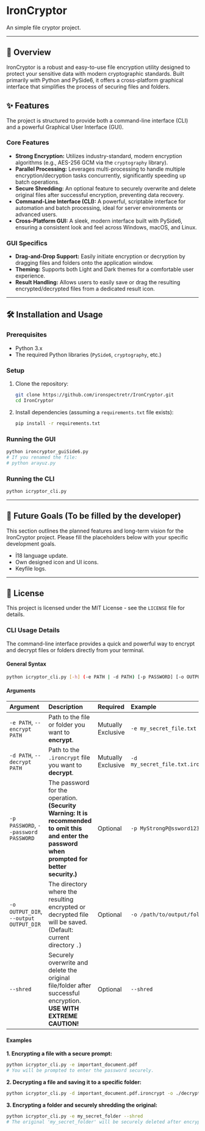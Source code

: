 # IronCryptor

An simple file cryptor project.

---

## 🚀 Overview

IronCryptor is a robust and easy-to-use file encryption utility designed to protect your sensitive data with modern cryptographic standards. Built primarily with Python and PySide6, it offers a cross-platform graphical interface that simplifies the process of securing files and folders.

## ✨ Features

The project is structured to provide both a command-line interface (CLI) and a powerful Graphical User Interface (GUI).

### Core Features
*   **Strong Encryption:** Utilizes industry-standard, modern encryption algorithms (e.g., AES-256 GCM via the `cryptography` library).
*   **Parallel Processing:** Leverages multi-processing to handle multiple encryption/decryption tasks concurrently, significantly speeding up batch operations.
*   **Secure Shredding:** An optional feature to securely overwrite and delete original files after successful encryption, preventing data recovery.
*   **Command-Line Interface (CLI):** A powerful, scriptable interface for automation and batch processing, ideal for server environments or advanced users.
*   **Cross-Platform GUI:** A sleek, modern interface built with PySide6, ensuring a consistent look and feel across Windows, macOS, and Linux.

### GUI Specifics
*   **Drag-and-Drop Support:** Easily initiate encryption or decryption by dragging files and folders onto the application window.
*   **Theming:** Supports both Light and Dark themes for a comfortable user experience.
*   **Result Handling:** Allows users to easily save or drag the resulting encrypted/decrypted files from a dedicated result icon.

---

## 🛠️ Installation and Usage

### Prerequisites
*   Python 3.x
*   The required Python libraries (`PySide6`, `cryptography`, etc.)

### Setup
1.  Clone the repository:
    ```bash
    git clone https://github.com/ironspectretr/IronCryptor.git
    cd IronCryptor
    ```
2.  Install dependencies (assuming a `requirements.txt` file exists):
    ```bash
    pip install -r requirements.txt
    ```

### Running the GUI
```bash
python ironcryptor_guiSide6.py
# If you renamed the file:
# python arayuz.py
```

### Running the CLI
```bash
python icryptor_cli.py
```

---

## 🎯 Future Goals (To be filled by the developer)

This section outlines the planned features and long-term vision for the IronCryptor project. Please fill the placeholders below with your specific development goals.

*   İ18 language update.
*   Own designed icon and UI icons.
*   Keyfile logs.

---

## 📄 License

This project is licensed under the MIT License - see the `LICENSE` file for details.

### CLI Usage Details

The command-line interface provides a quick and powerful way to encrypt and decrypt files or folders directly from your terminal.

#### General Syntax

```bash
python icryptor_cli.py [-h] (-e PATH | -d PATH) [-p PASSWORD] [-o OUTPUT_DIR] [--shred]
```

#### Arguments

| Argument | Description | Required | Example |
| :--- | :--- | :--- | :--- |
| `-e PATH`, `--encrypt PATH` | Path to the file or folder you want to **encrypt**. | Mutually Exclusive | `-e my_secret_file.txt` |
| `-d PATH`, `--decrypt PATH` | Path to the `.ironcrypt` file you want to **decrypt**. | Mutually Exclusive | `-d my_secret_file.txt.ironcrypt` |
| `-p PASSWORD`, `--password PASSWORD` | The password for the operation. **(Security Warning: It is recommended to omit this and enter the password when prompted for better security.)** | Optional | `-p MyStrongP@ssword123` |
| `-o OUTPUT_DIR`, `--output OUTPUT_DIR` | The directory where the resulting encrypted or decrypted file will be saved. (Default: current directory `.`) | Optional | `-o /path/to/output/folder` |
| `--shred` | Securely overwrite and delete the original file/folder after successful encryption. **USE WITH EXTREME CAUTION!** | Optional | `--shred` |

#### Examples

**1. Encrypting a file with a secure prompt:**

```bash
python icryptor_cli.py -e important_document.pdf
# You will be prompted to enter the password securely.
```

**2. Decrypting a file and saving it to a specific folder:**

```bash
python icryptor_cli.py -d important_document.pdf.ironcrypt -o ./decrypted_files
```

**3. Encrypting a folder and securely shredding the original:**

```bash
python icryptor_cli.py -e my_secret_folder --shred
# The original 'my_secret_folder' will be securely deleted after encryption.
```
